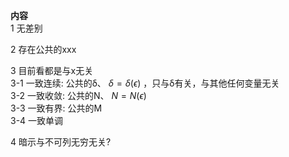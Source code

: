 **内容**  
1 无差别  
  
2 存在公共的xxx  
  
3 目前看都是与x无关  
3-1 一致连续: 公共的δ、 $\delta=\delta(\epsilon)$ ，只与δ有关，与其他任何变量无关  
3-2 一致收敛: 公共的N、 $N=N(\epsilon)$  
3-3 一致有界: 公共的M  
3-4 一致单调  
  
4 暗示与不可列无穷无关?  

